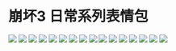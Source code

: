# 崩坏3 日常系列表情包

![](https://cdn.jsdelivr.net/gh/2x-ercha/twikoo-magic@1.0/image/HONKAI3-Daily/1.gif)
![](https://cdn.jsdelivr.net/gh/2x-ercha/twikoo-magic@1.0/image/HONKAI3-Daily/10.gif)
![](https://cdn.jsdelivr.net/gh/2x-ercha/twikoo-magic@1.0/image/HONKAI3-Daily/11.gif)
![](https://cdn.jsdelivr.net/gh/2x-ercha/twikoo-magic@1.0/image/HONKAI3-Daily/12.gif)
![](https://cdn.jsdelivr.net/gh/2x-ercha/twikoo-magic@1.0/image/HONKAI3-Daily/13.gif)
![](https://cdn.jsdelivr.net/gh/2x-ercha/twikoo-magic@1.0/image/HONKAI3-Daily/14.gif)
![](https://cdn.jsdelivr.net/gh/2x-ercha/twikoo-magic@1.0/image/HONKAI3-Daily/15.gif)
![](https://cdn.jsdelivr.net/gh/2x-ercha/twikoo-magic@1.0/image/HONKAI3-Daily/16.gif)
![](https://cdn.jsdelivr.net/gh/2x-ercha/twikoo-magic@1.0/image/HONKAI3-Daily/2.gif)
![](https://cdn.jsdelivr.net/gh/2x-ercha/twikoo-magic@1.0/image/HONKAI3-Daily/3.gif)
![](https://cdn.jsdelivr.net/gh/2x-ercha/twikoo-magic@1.0/image/HONKAI3-Daily/4.gif)
![](https://cdn.jsdelivr.net/gh/2x-ercha/twikoo-magic@1.0/image/HONKAI3-Daily/5.gif)
![](https://cdn.jsdelivr.net/gh/2x-ercha/twikoo-magic@1.0/image/HONKAI3-Daily/6.gif)
![](https://cdn.jsdelivr.net/gh/2x-ercha/twikoo-magic@1.0/image/HONKAI3-Daily/7.gif)
![](https://cdn.jsdelivr.net/gh/2x-ercha/twikoo-magic@1.0/image/HONKAI3-Daily/8.gif)
![](https://cdn.jsdelivr.net/gh/2x-ercha/twikoo-magic@1.0/image/HONKAI3-Daily/9.gif)
